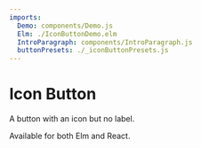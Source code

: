 ```yaml
---
imports:
  Demo: components/Demo.js
  Elm: ./IconButtonDemo.elm
  IntroParagraph: components/IntroParagraph.js
  buttonPresets: ./_iconButtonPresets.js
---
```


# Icon Button

<IntroParagraph>

A button with an icon but no label.

Available for both Elm and React.

</IntroParagraph>

<Demo presets={buttonPresets} elm={Elm.Button.IconButtonDemo} />
